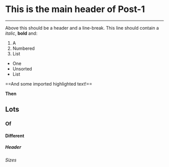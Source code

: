# This is the main header of Post-1
---
Above this should be a header and a line-break.
This line should contain a *italic*, **bold** and:

1. A
2. Numbered
3. List

- One
- Unsorted
- List

==And some imported highlighted text!==

__Then__

## Lots
### Of
#### Different
##### Header
###### Sizes
